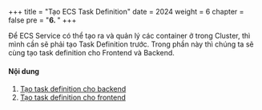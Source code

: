 +++
title = "Tạo ECS Task Definition"
date = 2024
weight = 6
chapter = false
pre = "<b>6. </b>"
+++

Để ECS Service có thể tạo ra và quản lý các container ở trong Cluster, thì mình cần sẽ phải tạo Task Definition trước. Trong phần này thì chúng ta sẽ cùng tạo task definition cho Frontend và Backend.

#### Nội dung

1. [Tạo task definition cho backend](6.1-backend-task-definition/)
2. [Tạo task definition cho frontend](6.2-frontend-task-definition/)
